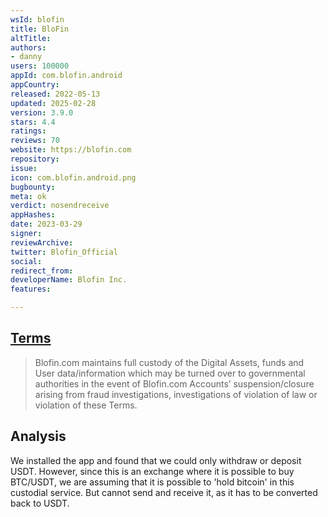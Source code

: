 ```yaml
---
wsId: blofin
title: BloFin
altTitle: 
authors:
- danny
users: 100000
appId: com.blofin.android
appCountry: 
released: 2022-05-13
updated: 2025-02-28
version: 3.9.0
stars: 4.4
ratings: 
reviews: 70
website: https://blofin.com
repository: 
issue: 
icon: com.blofin.android.png
bugbounty: 
meta: ok
verdict: nosendreceive
appHashes: 
date: 2023-03-29
signer: 
reviewArchive: 
twitter: Blofin_Official
social: 
redirect_from: 
developerName: Blofin Inc.
features: 

---
```


## [Terms](https://blofin.com/terms) 

> Blofin.com maintains full custody of the Digital Assets, funds and User data/information which may be turned over to governmental authorities in the event of Blofin.com Accounts’ suspension/closure arising from fraud investigations, investigations of violation of law or violation of these Terms.

## Analysis 

We installed the app and found that we could only withdraw or deposit USDT. However, since this is an exchange where it is possible to buy BTC/USDT, we are assuming that it is possible to 'hold bitcoin' in this custodial service. But cannot send and receive it, as it has to be converted back to USDT.